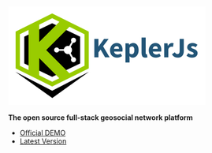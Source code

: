 ![KeplerJs](./images/keplerjs.png) 

**The open source full-stack geosocial network platform**

* [Official DEMO](https://demo.keplerjs.io/)
* [Latest Version](https://github.com/Keplerjs/Kepler/releases)

